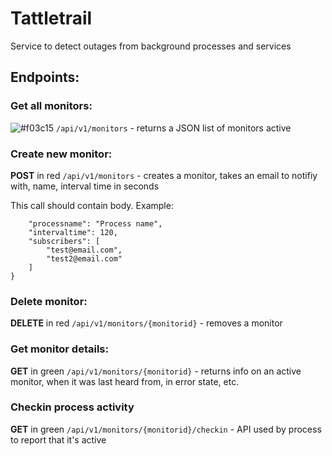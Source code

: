 # Tattletrail
Service to detect outages from background processes and services


## Endpoints:

### Get all monitors:
![#f03c15](https://placehold.it/15/f03c15/000000?text=+**GET**) ```/api/v1/monitors``` - returns a JSON list of monitors active

### Create new monitor:

**POST** in red ```/api/v1/monitors```  - creates a monitor, takes an email to notifiy with, name, interval time in seconds

This call should contain body. Example:

```{
    "processname": "Process name",
    "intervaltime": 120,
    "subscribers": [
        "test@email.com",
        "test2@email.com"
    ]
}
```

### Delete monitor:

**DELETE** in red ```/api/v1/monitors/{monitorid}``` - removes a monitor

### Get monitor details:

**GET** in green ```/api/v1/monitors/{monitorid}``` - returns info on an active monitor, when it was last heard from, in error state, etc.

### Checkin process activity

**GET** in green ```/api/v1/monitors/{monitorid}/checkin``` - API used by process to report that it's active
